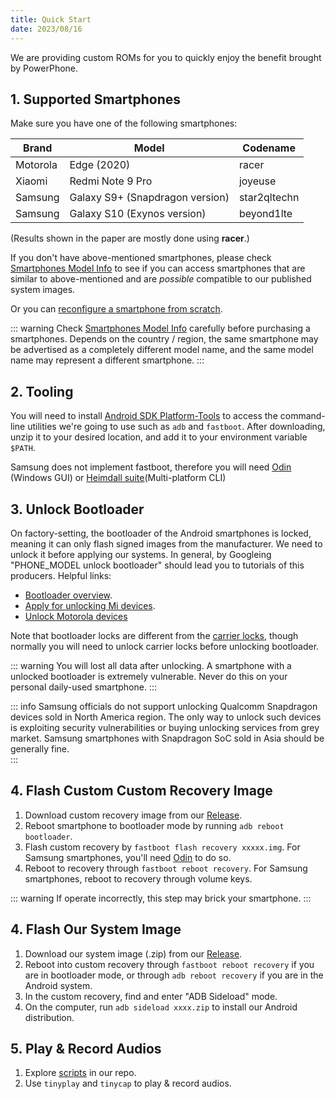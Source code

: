 ```yaml
---
title: Quick Start
date: 2023/08/16
---
```


We are providing custom ROMs for you to quickly enjoy the benefit brought by PowerPhone. 

## 1. Supported Smartphones ##

Make sure you have one of the following smartphones:

| Brand | Model | Codename |
| ----- | ----- | -------  |
| Motorola| Edge (2020) | racer |
| Xiaomi | Redmi Note 9 Pro | joyeuse |
| Samsung | Galaxy S9+ (Snapdragon version) | star2qltechn |
| Samsung | Galaxy S10 (Exynos version) | beyond1lte |

(Results shown in the paper are mostly done using **racer**.) 

If you don't have above-mentioned smartphones, please check [Smartphones Model Info](/docs/supportedSmartphones.md) to see if you can access smartphones that are similar to above-mentioned and are *possible* compatible to our published system images.

Or you can [reconfigure a smartphone from scratch](/docs/hack.md). 

::: warning
Check [Smartphones Model Info](/docs/supportedSmartphones.md) carefully before purchasing a smartphones. Depends on the country / region, the same smartphone may be advertised as a completely different model name, and the same model name may represent a different smartphone.
:::

## 2. Tooling  ##
You will need to install [Android SDK Platform-Tools](https://developer.android.com/tools/releases/platform-tools) to access the command-line utilities we're going to use such as `adb` and `fastboot`. After downloading, unzip it to your desired location, and add it to your environment variable `$PATH`. 

Samsung does not implement fastboot, therefore you will need [Odin](https://samsungodin.com/) (Windows GUI) or [Heimdall suite](https://androidfilehost.com/?w=files&flid=304516)(Multi-platform CLI)

## 3. Unlock Bootloader ##

On factory-setting, the bootloader of the Android smartphones is locked, meaning it can only flash signed images from the manufacturer. We need to unlock it before applying our systems. In general, by Googleing "PHONE_MODEL unlock bootloader" should lead you to tutorials of this producers. Helpful links: 

* [Bootloader overview](https://source.android.com/docs/core/architecture/bootloader).
* [Apply for unlocking Mi devices](https://en.miui.com/unlock/index.html).
* [Unlock Motorola devices](https://en-us.support.motorola.com/app/standalone/bootloader/unlock-your-device-a)

Note that bootloader locks are different from the [carrier locks](https://en.wikipedia.org/wiki/SIM_lock), though normally you will need to unlock carrier locks before unlocking bootloader. 

::: warning
You will lost all data after unlocking. A smartphone with a unlocked bootloader is extremely vulnerable. Never do this on your personal daily-used smartphone.
:::

::: info
Samsung officials do not support unlocking Qualcomm Snapdragon devices sold in North America region. The only way to unlock such devices is exploiting security vulnerabilities or buying unlocking services from grey market. Samsung smartphones with Snapdragon SoC sold in Asia should be generally fine.  
:::

## 4. Flash Custom Custom Recovery Image ##

1. Download custom recovery image from our [Release](https://github.com/PowerPhone/PowerPhone/releases).
2. Reboot smartphone to bootloader mode by running `adb reboot bootloader`.
3. Flash custom recovery by `fastboot flash recovery xxxxx.img`. For Samsung smartphones, you'll need [Odin](https://samsungodin.com/) to do so.
4. Reboot to recovery through `fastboot reboot recovery`. For Samsung smartphones, reboot to recovery through volume keys.

::: warning
If operate incorrectly, this step may brick your smartphone.
:::

## 4. Flash Our System Image ##

1. Download our system image (.zip) from our [Release](https://github.com/PowerPhone/PowerPhone/releases).
2. Reboot into custom recovery through `fastboot reboot recovery` if you are in bootloader mode, or through `adb reboot recovery` if you are in the Android system.
3. In the custom recovery, find and enter "ADB Sideload" mode.
4. On the computer, run `adb sideload xxxx.zip` to install our Android distribution.

## 5. Play & Record Audios ##

1. Explore [scripts](https://github.com/PowerPhone/PowerPhone) in our repo. 
2. Use `tinyplay` and `tinycap` to play & record audios.